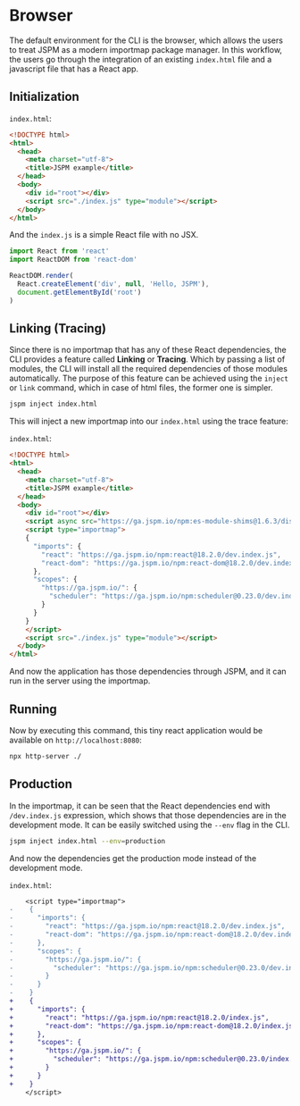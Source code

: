 # Browser
The default environment for the CLI is the browser, which allows the users to
treat JSPM as a modern importmap package manager.
In this workflow, the users go through the integration of an existing `index.html`
file and a javascript file that has a React app.

## Initialization

`index.html`:
```html
<!DOCTYPE html>
<html>
  <head>
    <meta charset="utf-8">
    <title>JSPM example</title>
  </head>
  <body>
    <div id="root"></div>
    <script src="./index.js" type="module"></script>
  </body>
</html>
```
And the `index.js` is a simple React file with no JSX.
```js
import React from 'react'
import ReactDOM from 'react-dom'

ReactDOM.render(
  React.createElement('div', null, 'Hello, JSPM'),
  document.getElementById('root')
)
```

## Linking (Tracing)

Since there is no importmap that has any of these React dependencies, the CLI provides a
feature called **Linking** or **Tracing**. Which by passing a list of modules,
the CLI will install all the required dependencies of those modules
automatically.
The purpose of this feature can be achieved using the `inject` or `link`
command, which in case of html files, the former one is simpler.
```sh
jspm inject index.html
```
This will inject a new importmap into our `index.html` using the trace feature:

`index.html`:
```html
<!DOCTYPE html>
<html>
  <head>
    <meta charset="utf-8">
    <title>JSPM example</title>
  </head>
  <body>
    <div id="root"></div>
    <script async src="https://ga.jspm.io/npm:es-module-shims@1.6.3/dist/es-module-shims.js" crossorigin="anonymous"></script>
    <script type="importmap">
    {
      "imports": {
        "react": "https://ga.jspm.io/npm:react@18.2.0/dev.index.js",
        "react-dom": "https://ga.jspm.io/npm:react-dom@18.2.0/dev.index.js"
      },
      "scopes": {
        "https://ga.jspm.io/": {
          "scheduler": "https://ga.jspm.io/npm:scheduler@0.23.0/dev.index.js"
        }
      }
    }
    </script>
    <script src="./index.js" type="module"></script>
  </body>
</html>
```
And now the application has those dependencies through JSPM, and it can run in
the server using the importmap.

## Running

Now by executing this command, this tiny react application would be available on
`http://localhost:8080`:

```sh
npx http-server ./
```

## Production

In the importmap, it can be seen that the React dependencies end with
`/dev.index.js` expression, which shows that those dependencies are in the
development mode. It can be easily switched using the `--env` flag in the CLI.
```sh
jspm inject index.html --env=production
```

And now the dependencies get the production mode instead of the development
mode.

`index.html`:
```diff
    <script type="importmap">
-    {
-      "imports": {
-        "react": "https://ga.jspm.io/npm:react@18.2.0/dev.index.js",
-        "react-dom": "https://ga.jspm.io/npm:react-dom@18.2.0/dev.index.js"
-      },
-      "scopes": {
-        "https://ga.jspm.io/": {
-          "scheduler": "https://ga.jspm.io/npm:scheduler@0.23.0/dev.index.js"
-        }
-      }
-    }
+    {
+      "imports": {
+        "react": "https://ga.jspm.io/npm:react@18.2.0/index.js",
+        "react-dom": "https://ga.jspm.io/npm:react-dom@18.2.0/index.js"
+      },
+      "scopes": {
+        "https://ga.jspm.io/": {
+          "scheduler": "https://ga.jspm.io/npm:scheduler@0.23.0/index.js"
+        }
+      }
+    }
    </script>
```
